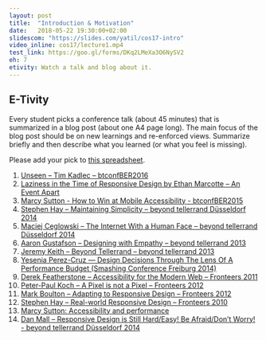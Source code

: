 ```yaml
---
layout: post
title:  "Introduction & Motivation"
date:   2018-05-22 19:30:00+02:00
slidescom: "https://slides.com/yatil/cos17-intro"
video_inline: cos17/lecture1.mp4
test_link: https://goo.gl/forms/DKq2LMeXa3O6NySV2
eh: 7
etivity: Watch a talk and blog about it.
---
```


## E-Tivity

Every student picks a conference talk (about 45 minutes) that is summarized in a blog post (about one A4 page long). The main focus of the blog post should be on new learnings and re-enforced views. Summarize briefly and then describe what you learned (or what you feel is missing).

Please add your pick to [this spreadsheet](https://docs.google.com/spreadsheets/d/1wzHyAP-SoBzw-u3gX0_WeBAoLT1mM5ViycWjFM-4lNc/edit?usp=sharing).

1. [Unseen – Tim Kadlec – btconfBER2016](https://vimeo.com/190833161)
2. [Laziness in the Time of Responsive Design by Ethan Marcotte – An Event Apart](https://vimeo.com/165061923)
3. [Marcy Sutton - How to Win at Mobile Accessibility - btconfBER2015](https://vimeo.com/144596949)
4. [Stephen Hay – Maintaining Simplicity – beyond tellerrand Düsseldorf 2014](https://vimeo.com/102881604)
5. [Maciej Ceglowski – The Internet With a Human Face – beyond tellerrand Düsseldorf 2014](https://vimeo.com/102717446)
6. [Aaron Gustafson – Designing with Empathy – beyond tellerrand 2013](https://vimeo.com/70018634)
7. [Jeremy Keith – Beyond Tellerrand – beyond tellerrand 2013](https://vimeo.com/68352550)
8. [Yesenia Perez-Cruz — Design Decisions Through The Lens Of A Performance Budget (Smashing Conference Freiburg 2014)](https://vimeo.com/108328247)
9. [Derek Featherstone – Accessibility for the Modern Web – Fronteers 2011](https://vimeo.com/31072025)
10. [Peter-Paul Koch – A Pixel is not a Pixel – Fronteers 2012](https://vimeo.com/52851511)
11. [Mark Boulton – Adapting to Responsive Design – Fronteers 2012](https://vimeo.com/52450815)
12. [Stephen Hay – Real-world Responsive Design – Fronteers 2010](https://vimeo.com/15986231)
13. [Marcy Sutton: Accessibility and performance](https://www.youtube.com/watch?v=RkbyP-OJRgw)
14. [Dan Mall – Responsive Design is Still Hard/Easy! Be Afraid/Don’t Worry! - beyond tellerrand Düsseldorf 2014](https://vimeo.com/101875373)  
